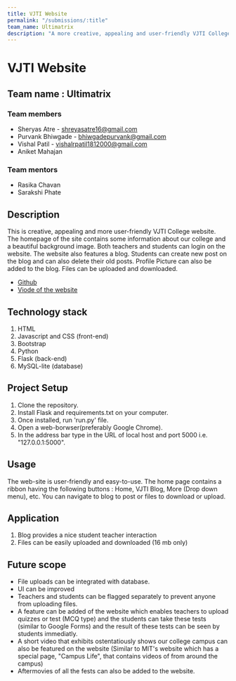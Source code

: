 ```yaml
---
title: VJTI Website
permalink: "/submissions/:title"
team_name: Ultimatrix
description: "A more creative, appealing and user-friendly VJTI College website."
---
```


# VJTI Website

## Team name : Ultimatrix

### Team members

* Sheryas Atre - shreyasatre16@gmail.com
* Purvank Bhiwgade - bhiwgadepurvank@gmail.com
* Vishal Patil  - vishalrpatil1812000@gmail.com
* Aniket Mahajan

### Team mentors

* Rasika Chavan
* Sarakshi Phate

## Description

This is creative, appealing and more user-friendly VJTI College website.
The homepage of the site contains some information about our college and a beautiful background image. Both teachers and students can login on the website.
The website also features a blog. Students can create new post on the blog and can also delete their old posts. Profile Picture can also be added to the blog.
Files can be uploaded and downloaded.

* [Github](https://github.com/SAtacker/Ultimatrix)
* [Viode of the website](https://drive.google.com/file/d/1-ND1cCGO8w1Ph_ukLUPxdRsFst_koe4o/view?usp=sharing)

## Technology stack

1. HTML
1. Javascript and CSS (front-end)
1. Bootstrap
1. Python
1. Flask (back-end)
1. MySQL-lite (database)

## Project Setup

1. Clone the repository.
1. Install Flask and requirements.txt on your computer.
1. Once installed, run 'run.py' file.
1. Open a web-borwser(preferably Google Chrome).
1. In the address bar type in the URL of local host and port 5000 i.e. "127.0.0.1:5000".

## Usage

The web-site is user-friendly and easy-to-use.
The home page contains a ribbon having the following buttons : Home, VJTI Blog, More (Drop down menu), etc.
You can navigate to blog to post or files to download or upload.

## Application

1. Blog provides a nice student teacher interaction
1. Files can be easily uploaded and downloaded (16 mb only)

## Future scope

* File uploads can be integrated with database.
* UI can be improved
* Teachers and students can be flagged separately to prevent anyone from uploading files.
* A feature can be added of the website which enables teachers to upload quizzes or test (MCQ type) and the students can take these tests (similar to Google Forms) and the result of these tests can be seen by students immediatly.
* A short video that exhibits ostentatiously shows our college campus can also be featured on the website (Similar to MIT's website which has a special page, "Campus Life", that contains videos of from around the campus)
* Aftermovies of all the fests can also be added to the website.